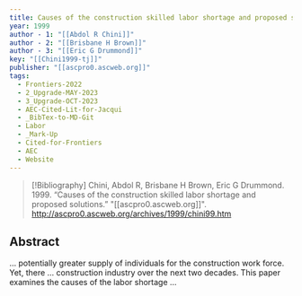 ```yaml
---
title: Causes of the construction skilled labor shortage and proposed solutions
year: 1999
author - 1: "[[Abdol R Chini]]"
author - 2: "[[Brisbane H Brown]]"
author - 3: "[[Eric G Drummond]]"
key: "[[Chini1999-tj]]"
publisher: "[[ascpro0.ascweb.org]]"
tags:
  - Frontiers-2022
  - 2_Upgrade-MAY-2023
  - 3_Upgrade-OCT-2023
  - AEC-Cited-Lit-for-Jacqui
  - _BibTex-to-MD-Git
  - Labor
  - _Mark-Up
  - Cited-for-Frontiers
  - AEC
  - Website
---
```


> [!Bibliography]
> Chini, Abdol R, Brisbane H Brown, Eric G Drummond. 1999. “Causes of the construction skilled labor shortage and proposed solutions.” "[[ascpro0.ascweb.org]]". http://ascpro0.ascweb.org/archives/1999/chini99.htm

## Abstract
… potentially greater supply of individuals for the construction work force. Yet, there … construction industry over the next two decades. This paper examines the causes of the labor shortage …